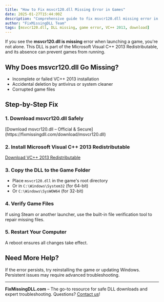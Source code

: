 ```yaml
---
title: "How to Fix msvcr120.dll Missing Error in Games"
date: 2025-01-27T15:44:00Z
description: "Comprehensive guide to fix msvcr120.dll missing error in PC games. Download the correct DLL and restore smooth gameplay."
author: "FixMissingDLL Team"
tags: [msvcr120.dll, DLL missing, game error, VC++ 2013, download]
---
```


If you see the **msvcr120.dll is missing** error when launching a game, you're not alone. This DLL is part of the Microsoft Visual C++ 2013 Redistributable, and its absence can prevent games from running.

## Why Does msvcr120.dll Go Missing?
- Incomplete or failed VC++ 2013 installation
- Accidental deletion by antivirus or system cleaner
- Corrupted game files

## Step-by-Step Fix

### 1. Download msvcr120.dll Safely
<div class="download-btn">[Download msvcr120.dll – Official & Secure](https://fixmissingdll.com/download/msvcr120.dll)</div>

### 2. Install Microsoft Visual C++ 2013 Redistributable
[Download VC++ 2013 Redistributable](https://www.microsoft.com/en-us/download/details.aspx?id=40784)

### 3. Copy the DLL to the Game Folder
- Place `msvcr120.dll` in the game's root directory
- Or in `C:\Windows\System32` (for 64-bit)
- Or `C:\Windows\SysWOW64` (for 32-bit)

### 4. Verify Game Files
If using Steam or another launcher, use the built-in file verification tool to repair missing files.

### 5. Restart Your Computer
A reboot ensures all changes take effect.

## Need More Help?
If the error persists, try reinstalling the game or updating Windows. Persistent issues may require advanced troubleshooting.

---
**FixMissingDLL.com** – The go-to resource for safe DLL downloads and expert troubleshooting. Questions? [Contact us](mailto:support@fixmissingdll.com)! 